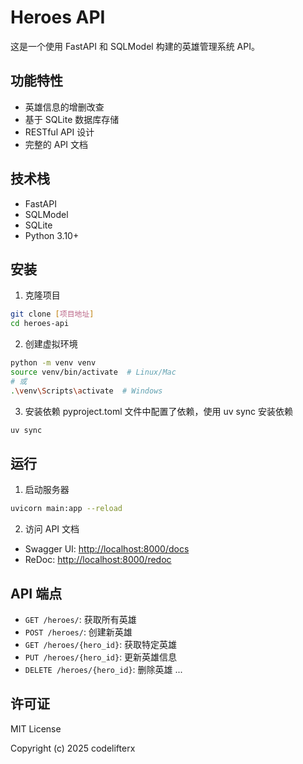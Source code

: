 # Heroes API

这是一个使用 FastAPI 和 SQLModel 构建的英雄管理系统 API。

## 功能特性

- 英雄信息的增删改查
- 基于 SQLite 数据库存储
- RESTful API 设计
- 完整的 API 文档

## 技术栈

- FastAPI
- SQLModel
- SQLite
- Python 3.10+

## 安装

1. 克隆项目

```bash
git clone [项目地址]
cd heroes-api
```

2. 创建虚拟环境

```bash
python -m venv venv
source venv/bin/activate  # Linux/Mac
# 或
.\venv\Scripts\activate  # Windows
```

3. 安装依赖
pyproject.toml 文件中配置了依赖，使用 uv sync 安装依赖

```bash
uv sync
```

## 运行

1. 启动服务器

```bash
uvicorn main:app --reload
```

2. 访问 API 文档

- Swagger UI: <http://localhost:8000/docs>
- ReDoc: <http://localhost:8000/redoc>

## API 端点

- `GET /heroes/`: 获取所有英雄
- `POST /heroes/`: 创建新英雄
- `GET /heroes/{hero_id}`: 获取特定英雄
- `PUT /heroes/{hero_id}`: 更新英雄信息
- `DELETE /heroes/{hero_id}`: 删除英雄
...

## 许可证

MIT License

Copyright (c) 2025 codelifterx
